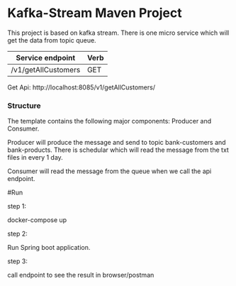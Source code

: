 # Kafka-Stream Maven Project
This project is based on kafka stream. There is one micro service which will get the data from topic queue. 


| Service endpoint                               | Verb    |                               
| -----------------------------------------------| ------- |
/v1/getAllCustomers                               |  GET    |    

 

Get Api: 
http://localhost:8085/v1/getAllCustomers/


### Structure

The template contains the following major components: Producer and Consumer.

Producer will produce the message and send to topic bank-customers and bank-products. There is schedular which will
read the message from the txt files in every 1 day. 

Consumer will read the message from the queue when we call the api endpoint.

#Run 

step 1:

docker-compose up

step 2: 

Run Spring boot application.

step 3: 

call endpoint to see the result in browser/postman

